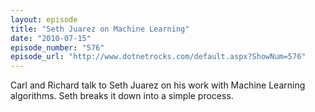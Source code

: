 ```yaml
---
layout: episode
title: "Seth Juarez on Machine Learning"
date: "2010-07-15"
episode_number: "576"
episode_url: "http://www.dotnetrocks.com/default.aspx?ShowNum=576"
---
```


Carl and Richard talk to Seth Juarez on his work with Machine Learning algorithms. Seth breaks it down into a simple process.
